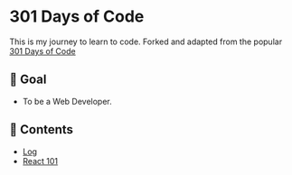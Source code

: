 # 301 Days of Code
This is my journey to learn to code. Forked and adapted from the popular [301 Days of Code](https://301daysofcode.com/) 

## 🎯 Goal
- To be a Web Developer.

## 📖 Contents
- [Log](https://github.com/siikheaw/301-Days-Of-Code/tree/master/log)
- [React 101](https://github.com/siikheaw/React-101)
